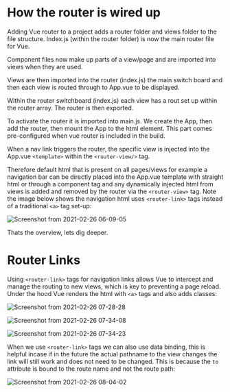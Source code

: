 # How the router is wired up

Adding Vue router to a project adds a router folder and views folder to the file structure.  Index.js (within the router folder) is now the main router file for Vue.

Component files now make up parts of a view/page and are imported into views when they are used.

Views are then imported into the router (index.js) the main switch board and then each view is routed through to App.vue to be displayed. 

Within the router switchboard (index.js) each view has a rout set up within the router array.  The router is then exported.

To activate the router it is imported into main.js.  We create the App, then add the router, then mount the App to the html element. This part comes pre-configured when vue router is included in the build. 

When a nav link triggers the router, the specific view is injected into the App.vue `<template>` within the `<router-view/>` tag.  

Therefore default html that is present on all pages/views for example a navigation bar can be directly placed into the App.vue template with straight html or through a component tag and any dynamically injected html from views is added and removed by the router via the `<router-view>` tag. Note the image below shows the navigation html uses `<router-link>` tags instead of a traditional `<a>` tag set-up:

![Screenshot from 2021-02-26 06-09-05](https://user-images.githubusercontent.com/73107656/109262310-3aae5e00-77f9-11eb-800f-e207693523db.png)


Thats the overview, lets dig deeper.

# Router Links

Using `<router-link>` tags for navigation links allows Vue to intercept and manage the routing to new views, which is key to preventing a page reload.  Under the hood Vue renders the html with `<a>` tags and also adds classes:

![Screenshot from 2021-02-26 07-28-28](https://user-images.githubusercontent.com/73107656/109269323-3e93ad80-7804-11eb-851d-5a40e4e5b309.png)

![Screenshot from 2021-02-26 07-34-08](https://user-images.githubusercontent.com/73107656/109269936-2c663f00-7805-11eb-8489-5519af739bcb.png)

![Screenshot from 2021-02-26 07-34-23](https://user-images.githubusercontent.com/73107656/109269938-2ec89900-7805-11eb-85a6-8e735e87d6d2.png)

When we use `<router-link>` tags we can also use data binding, this is helpful incase if in the future the actual pathname to the view changes the link will still work and does not need to be changed.  This is because the `to` attribute is bound to the route name and not the route path:

![Screenshot from 2021-02-26 08-04-02](https://user-images.githubusercontent.com/73107656/109272747-368a3c80-7809-11eb-9d1f-22307e716ae6.png)



